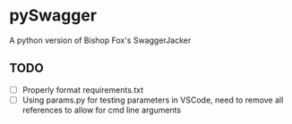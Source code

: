 # pySwagger
A python version of Bishop Fox's SwaggerJacker

## TODO
- [ ] Properly format requirements.txt
- [ ] Using params.py for testing parameters in VSCode, need to remove all references to allow for cmd line arguments